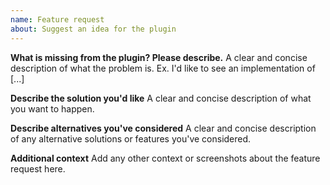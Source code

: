 ```yaml
---
name: Feature request
about: Suggest an idea for the plugin
---
```


**What is missing from the plugin? Please describe.**
A clear and concise description of what the problem is. Ex. I'd like to see an implementation of [...]

**Describe the solution you'd like**
A clear and concise description of what you want to happen.

**Describe alternatives you've considered**
A clear and concise description of any alternative solutions or features you've considered.

**Additional context**
Add any other context or screenshots about the feature request here.
